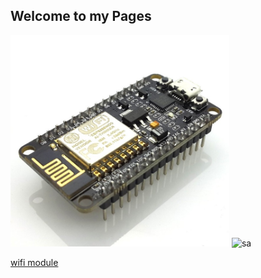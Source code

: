 ## Welcome to my Pages


<img src="./wifi.png" width="350">
<img src="https://github.com/kumar-sandeep/controlling-home-appliances-using-ESP8266-MOD/wifi.png" alt="sa" width="350">

[wifi module](./Wi-Fi-Module.md)
